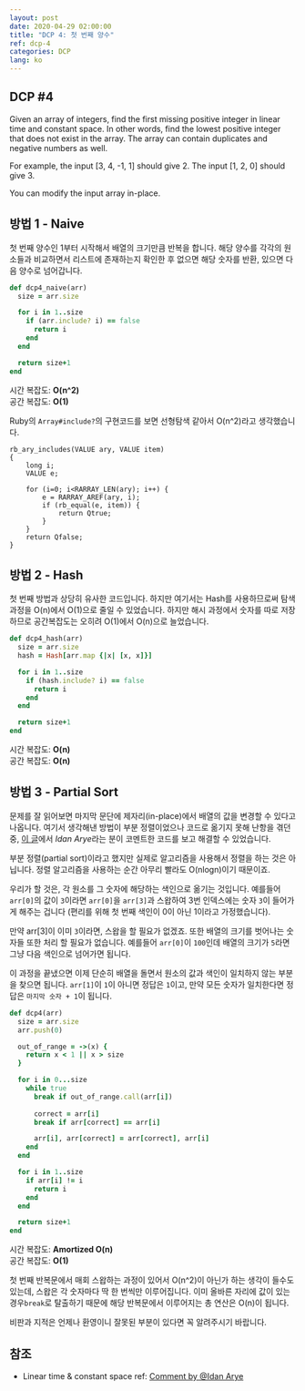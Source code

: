 ```yaml
---
layout: post
date: 2020-04-29 02:00:00
title: "DCP 4: 첫 번째 양수"
ref: dcp-4
categories: DCP
lang: ko
---
```


## **DCP #4**

Given an array of integers, find the first missing positive integer in linear time and constant space. In other words, find the lowest positive integer that does not exist in the array. The array can contain duplicates and negative numbers as well.

For example, the input [3, 4, -1, 1] should give 2. The input [1, 2, 0] should give 3.

You can modify the input array in-place.

<div class="divider"></div>

## **방법 1 - Naive**
첫 번째 양수인 1부터 시작해서 배열의 크기만큼 반복을 합니다.
해당 양수를 각각의 원소들과 비교하면서 리스트에 존재하는지 확인한 후 없으면 해당 숫자를 반환, 
  있으면 다음 양수로 넘어갑니다.

```rb
def dcp4_naive(arr)
  size = arr.size

  for i in 1..size
    if (arr.include? i) == false
      return i
    end
  end

  return size+1
end
```
시간 복잡도:  **O(n^2)**<br>
공간 복잡도: **O(1)**

Ruby의 `Array#include?`의 구현코드를 보면 선형탐색 같아서 O(n^2)라고 생각했습니다.

```
rb_ary_includes(VALUE ary, VALUE item)
{
    long i;
    VALUE e;

    for (i=0; i<RARRAY_LEN(ary); i++) {
        e = RARRAY_AREF(ary, i);
        if (rb_equal(e, item)) {
            return Qtrue;
        }
    }
    return Qfalse;
}
```

## **방법 2 - Hash**
첫 번째 방법과 상당히 유사한 코드입니다. 하지만 여기서는 Hash를 사용하므로써 탐색과정을 
O(n)에서 O(1)으로 줄일 수 있었습니다. 하지만 해시 과정에서 숫자를 따로 저장하므로 공간복잡도는
오히려 O(1)에서 O(n)으로 늘었습니다.

```rb
def dcp4_hash(arr)
  size = arr.size
  hash = Hash[arr.map {|x| [x, x]}]

  for i in 1..size
    if (hash.include? i) == false
      return i
    end
  end

  return size+1
end
```
시간 복잡도:  **O(n)**<br>
공간 복잡도: **O(n)**


## **방법 3 - Partial Sort**

문제를 잘 읽어보면 마지막 문단에 제자리(in-place)에서 배열의 값을 변경할 수 있다고 나옵니다.
 여기서 생각해낸 방법이 부분 정렬이었으나 코드로 옮기지 못해 난항을 겪던 중, [이 글](https://dev.to/cwetanow/daily-coding-problem-4-4c3g)에서 <i>Idan Arye</i>라는 분이 코멘트한 코드를 보고 해결할 수 있었습니다.

부분 정렬(partial sort)이라고 했지만 실제로 알고리즘을 사용해서 정렬을 하는 것은 아닙니다. 
정렬 알고리즘을 사용하는 순간 아무리 빨라도 O(nlogn)이기 때문이죠.

우리가 할 것은, 각 원소를 그 숫자에 해당하는 색인으로 옮기는 것입니다. 예를들어 
`arr[0]`의 값이 `3`이라면 `arr[0]`을 `arr[3]`과 스왑하여 3번 인덱스에는 숫자 `3`이 들어가게 
해주는 겁니다 (편리를 위해 첫 번째 색인이 0이 아닌 1이라고 가정했습니다).

만약 arr[3]이 이미 `3`이라면, 스왑을 할 필요가 없겠죠. 또한 배열의 크기를 벗어나는 숫자들 또한 
처리 할 필요가 없습니다. 예를들어 `arr[0]`이 `100`인데 배열의 크기가 `5`라면 그냥 다음 색인으로
넘어가면 됩니다.

이 과정을 끝냈으면 이제 단순히 배열을 돌면서 원소의 값과 색인이 일치하지 않는 부분을 찾으면 됩니다.
`arr[1]`이 `1`이 아니면 정답은 `1`이고, 만약 모든 숫자가 일치한다면 정답은 `마지막 숫자 + 1`이
됩니다. 

```rb
def dcp4(arr)
  size = arr.size
  arr.push(0)

  out_of_range = ->(x) {
    return x < 1 || x > size
  }

  for i in 0...size
    while true
      break if out_of_range.call(arr[i])
      
      correct = arr[i]
      break if arr[correct] == arr[i]

      arr[i], arr[correct] = arr[correct], arr[i]
    end
  end

  for i in 1..size
    if arr[i] != i
      return i
    end
  end

  return size+1
end
```
시간 복잡도:  **Amortized O(n)**<br>
공간 복잡도: **O(1)**

첫 번째 반복문에서 매회 스왑하는 과정이 있어서 O(n^2)이 아닌가 하는 생각이 들수도 있는데, 
스왑은 각 숫자마다 딱 한 번씩만 이루어집니다. 이미 올바른 자리에 값이 있는 경우`break`로 탈출하기 
때문에 해당 반복문에서 이루어지는 총 연산은 O(n)이 됩니다.


비판과 지적은 언제나 환영이니 잘못된 부분이 있다면 꼭 알려주시기 바랍니다.

<div class="divider"></div>

## **참조** <a id="ref"></a>
- Linear time & constant space ref: [Comment by @Idan Arye](https://dev.to/cwetanow/daily-coding-problem-4-4c3g)
